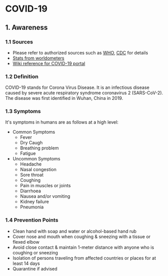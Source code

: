 # COVID-19

## 1. Awareness
### 1.1 Sources
- Please refer to authorized sources such as [WHO](https://www.who.int/emergencies/diseases/novel-coronavirus-2019), [CDC](https://www.cdc.gov/coronavirus/2019-ncov/index.html) for details
- [Stats from worldometers](https://www.worldometers.info/coronavirus/)
- [Wiki reference for COVID-19 portal](https://en.wikipedia.org/wiki/Portal:Coronavirus_disease_2019)

### 1.2 Definition
COVID-19 stands for Corona Virus Disease. It is an infectious disease caused by severe acute respiratory syndrome coronavirus 2 (SARS-CoV-2). The disease was first identified in Wuhan, China in 2019.

### 1.3 Symptoms
It's symptoms in humans are as follows at a high level:
- Common Symptoms
  - Fever
  - Dry Caugh 
  - Breathing problem
  - Fatigue
- Uncommon Symptoms
  - Headache
  - Nasal congestion
  - Sore throat
  - Coughing
  - Pain in muscles or joints
  - Diarrhoea
  - Nausea and/or vomiting
  - Kidney failure
  - Pneumonia

### 1.4 Prevention Points
- Clean hand with soap and water or alcohol-based hand rub
- Cover nose and mouth when coughing & sneezing with a tissue or flexed elbow
- Avoid close contact & maintain 1-meter distance with anyone who is coughing or sneezing
- Isolation of persons traveling from affected countries or places for at least 14 days
- Quarantine if advised

